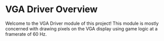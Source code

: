 # VGA Driver Overview

Welcome to the VGA Driver module of this project! This module is mostly concerned with drawing pixels on the VGA display using game logic at a framerate of 60 Hz.
